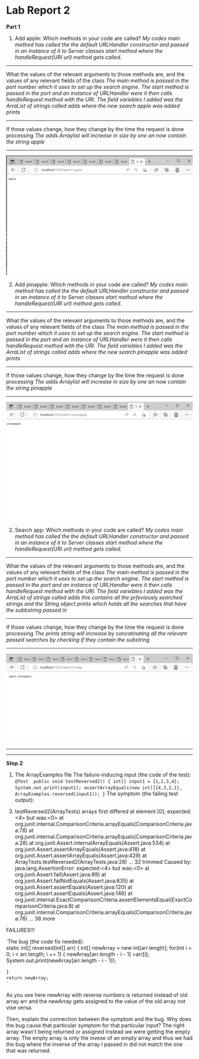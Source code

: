 # Lab Report 2
**Part 1**
1. Add apple: 
Which methods in your code are called? 
*My codes main method has called the the default URLHandler constructor and passed in an instance of it to Server classes start method where the handleRequest(URI url)  method gets called.*

---
What the values of the relevant arguments to those methods are, and the values of any relevant fields of the class
*The main method is passed in the port number which it uses to set up the search engine. The start method is passed in the port and an instance of URLHandler were it then calls handleRequest method with the URI. The field variebles I added was the ArraList of strings called adds where the new search apple was added prints*

---
If those values change, how they change by the time the request is done processing
*The adds Arraylist will increase in size by one an now contain the string apple*

---
![image](Lab3-1.png)

2. Add pinapple: 
Which methods in your code are called? 
*My codes main method has called the the default URLHandler constructor and passed in an instance of it to Server classes start method where the handleRequest(URI url)  method gets called.*

---
What the values of the relevant arguments to those methods are, and the values of any relevant fields of the class
*The main method is passed in the port number which it uses to set up the search engine. The start method is passed in the port and an instance of URLHandler were it then calls handleRequest method with the URI. The field variebles I added was the ArraList of strings called adds where the new search pinapple was added prints*

---
If those values change, how they change by the time the request is done processing
*The adds Arraylist will increase in size by one an now contain the string pinapple*

---
![image](lab3-2.png)


2. Search app: 
Which methods in your code are called? 
*My codes main method has called the the default URLHandler constructor and passed in an instance of it to Server classes start method where the handleRequest(URI url)  method gets called.*

---
What the values of the relevant arguments to those methods are, and the values of any relevant fields of the class
*The main method is passed in the port number which it uses to set up the search engine. The start method is passed in the port and an instance of URLHandler were it then calls handleRequest method with the URI. The field variebles I added was the ArraList of strings called adds this contains all the prfeviously searched strings and the String object prints which holds all the searches that have the subbstring passed in*

---
If those values change, how they change by the time the request is done processing
*The prints string will increase by concatinating all the relevant passed searches by checking if they contain the substring*

---
![image](lab3-3.png)

---
---
**Step.2**
1. The ArrayExamples file
The failure-inducing input (the code of the test):
`
@Test 
	public void testReversed2() {
    int[] input1 = {1,2,3,4};
    System.out.print(input1);
    assertArrayEquals(new int[]{4,3,2,1},  ArrayExamples.reversed(input1));
	}
`
The symptom (the failing test output):
3) testReversed2(ArrayTests)
arrays first differed at element [0]; expected:<4> but was:<0>
        at org.junit.internal.ComparisonCriteria.arrayEquals(ComparisonCriteria.java:78)
        at org.junit.internal.ComparisonCriteria.arrayEquals(ComparisonCriteria.java:28)
        at org.junit.Assert.internalArrayEquals(Assert.java:534)
        at org.junit.Assert.assertArrayEquals(Assert.java:418)
        at org.junit.Assert.assertArrayEquals(Assert.java:429)
        at ArrayTests.testReversed2(ArrayTests.java:28)
        ... 32 trimmed
Caused by: java.lang.AssertionError: expected:<4> but was:<0>
        at org.junit.Assert.fail(Assert.java:89)
        at org.junit.Assert.failNotEquals(Assert.java:835)
        at org.junit.Assert.assertEquals(Assert.java:120)
        at org.junit.Assert.assertEquals(Assert.java:146)
        at org.junit.internal.ExactComparisonCriteria.assertElementsEqual(ExactComparisonCriteria.java:8)
        at org.junit.internal.ComparisonCriteria.arrayEquals(ComparisonCriteria.java:76)
        ... 38 more

FAILURES!!!

`The bug (the code fix needed):   
static int[] reversed(int[] arr) {
    int[] newArray = new int[arr.length];
    for(int i = 0; i < arr.length; i += 1) {
      newArray[arr.length - i - 1] =arr[i];
      System.out.print(newArray[arr.length - i - 1]);
      
    }
    return newArray;
    `
    
  As you see here newArray with reverse numbers is returned instead of old array arr and the newArray gets assigned to the value of the old array not vise versa.

Then, explain the connection between the symptom and the bug. Why does the bug cause that particular symptom for that particular input?
The right array wasn't being returned or assigned instead we were getting the empty array. The empty array is only the invese of an empty array and thus we had the bug where the inverse of the array I passed in did not match the one that was returned. 

